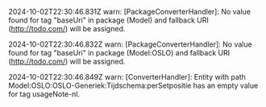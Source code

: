 2024-10-02T22:30:46.831Z warn: [PackageConverterHandler]: No value found for tag "baseUri" in package (Model) and fallback URI (http://todo.com/) will be assigned.

2024-10-02T22:30:46.832Z warn: [PackageConverterHandler]: No value found for tag "baseUri" in package (Model:OSLO) and fallback URI (http://todo.com/) will be assigned.

2024-10-02T22:30:46.849Z warn: [ConverterHandler]: Entity with path Model:OSLO:OSLO-Generiek:Tijdschema:perSetpositie has an empty value for tag usageNote-nl.


